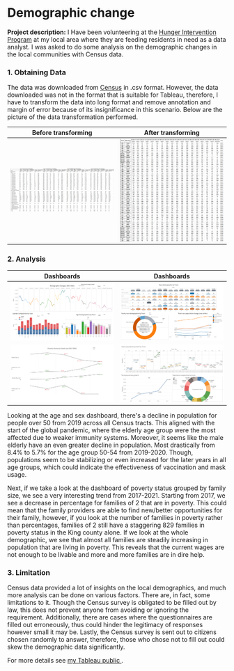 # Demographic change

**Project description:** I Have been volunteering at the [Hunger Intervention Program](https://hungerintervention.org/) at my local area where they are feeding residents in need as a data analyst. I was asked to do some analysis on the demographic changes in the local communities with Census data. 

### 1. Obtaining Data

The data was downloaded from [Census](https://data.census.gov/) in .csv format. However, the data downloaded was not in the format that is suitable for Tableau, therefore, I have to transform the data into long format and remove annotation and margin of error because of its insignificance in this scenario. Below are the picture of the data transformation performed. <Br>
  
| Before transforming | After transforming |
| ----------------- | ----------------- |
| <img src="images/raw_data.png"/> | <img src="images/clean_data.png"/> |


### 2. Analysis

| Dashboards       | Dashboards |
| ----------- | ----------- |
|<img src="images/age and sex.png"/> | <img src="images/race.png"/> |
|<img src="images/family size.png"/> | <img src="images/total population.png"/> 

Looking at the age and sex dashboard, there's a decline in population for people over 50 from 2019 across all Census tracts. This aligned with the start of the global pandemic, where the elderly age group were the most affected due to weaker immunity systems. Moreover, it seems like the male elderly have an even greater decline in population. Most drastically from 8.4% to 5.7% for the age group 50-54 from 2019-2020. Though, populations seem to be stabilizing or even increased for the later years in all age groups, which could indicate the effectiveness of vaccination and mask usage. 

Next, if we take a look at the dashboard of poverty status grouped by family size, we see a very interesting trend from 2017-2021. Starting from 2017, we see a decrease in percentage for families of 2 that are in poverty. This could mean that the family providers are able to find new/better opportunities for their family, however, if you look at the number of families in poverty rather than percentages, families of 2 still have a staggering 829 families in poverty status in the King county alone. If we look at the whole demographic, we see that almost all families are steadily increasing in population that are living in poverty. This reveals that the current wages are not enough to be livable and more and more families are in dire help.  

### 3. Limitation
Census data provided a lot of insights on the local demographics, and much more analysis can be done on various factors. There are, in fact, some limitations to it. Though the Census survey is obligated to be filled out by law, this does not prevent anyone from avoiding or ignoring the requirement.  Additionally, there are cases where the questionnaires are filled out erroneously, thus could hinder the legitimacy of responses however small it may be. Lastly, the Census survey is sent out to citizens chosen randomly to answer, therefore, those who chose not to fill out could skew the demographic data significantly. 


For more details see [my Tableau public ](https://public.tableau.com/app/profile/kelvin.zeng).


